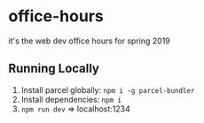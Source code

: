 # office-hours

it's the web dev office hours for spring 2019

## Running Locally

1. Install parcel globally: `npm i -g parcel-bundler`
2. Install dependencies: `npm i`
3. `npm run dev` => localhost:1234
